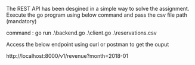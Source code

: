 The REST API has been desgined in a simple way to solve the assignment.
Execute the go program using below command and pass the csv file path (mandatory)

command : go run .\backend.go .\client.go .\reservations.csv


Access the below endpoint using curl or postman to get the ouput

http://localhost:8000/v1/revenue?month=2018-01
